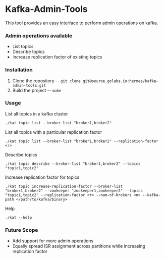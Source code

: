 # Kafka-Admin-Tools

This tool provides an easy interface to perform admin operations on kafka.

### Admin operations available
- List topics
- Describe topics
- Increase replication factor of existing topics

### Installation
1. Clone the repository --
```git clone git@source.golabs.io:hermes/kafka-admin-tools.git```
2. Build the project -- 
```make```

### Usage
List all topics in a kafka cluster

```./kat topic list --broker-list "broker1,broker2"```

List all topics with a particular replication factor

```./kat topic list --broker-list "broker1,broker2" --replication-factor <r>```

Describe topics

```./kat topic describe --broker-list "broker1,broker2" --topics "topic1,topic2"```

Increase replication factor for topics

```./kat topic increase-replication-factor --broker-list "broker1,broker2" --zookeeper "zookeeper1,zookeeper2" --topics "topic1,topic2" --replication-factor <r> --num-of-brokers <n> --kafka-path </path/to/kafka/binary>```

Help

```./kat --help```

### Future Scope
- Add support for more admin operations
- Equally spread ISR assignment across partitions while increasing replication factor
